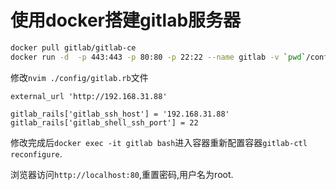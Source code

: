 #  使用docker搭建gitlab服务器

```bash
docker pull gitlab/gitlab-ce
docker run -d  -p 443:443 -p 80:80 -p 22:22 --name gitlab -v `pwd`/config:/etc/gitlab -v `pwd`/logs:/var/log/gitlab -v `pwd`/data:/var/opt/gitlab gitlab/gitlab-ce
```

修改`nvim ./config/gitlab.rb`文件

```
external_url 'http://192.168.31.88'

gitlab_rails['gitlab_ssh_host'] = '192.168.31.88'
gitlab_rails['gitlab_shell_ssh_port'] = 22
```

修改完成后`docker exec -it gitlab bash`进入容器重新配置容器`gitlab-ctl reconfigure`.

浏览器访问`http://localhost:80`,重置密码,用户名为root.

